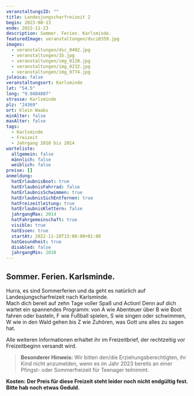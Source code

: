```yaml
---
veranstaltungsID: ""
title: Landesjungscharfreizeit 2
begin: 2023-08-13
ende: 2022-11-23
description: Sommer. Ferien. Karlsminde.
featuredImage: veranstaltungen/dsci0359.jpg
images:
  - veranstaltungen/dsc_0402.jpg
  - veranstaltungen/35.jpg
  - veranstaltungen/img_0120.jpg
  - veranstaltungen/img_0232.jpg
  - veranstaltungen/img_9774.jpg
juleica: false
veranstaltungsort: Karlsminde
lat: "54.5"
long: "9.9484807"
strasse: Karlsminde
plz: "24369"
ort: Klein Waabs
minAlter: false
maxAlter: false
tags:
  - Karlsminde
  - Freizeit
  - Jahrgang 2010 bis 2014
warteliste:
  allgemein: false
  männlich: false
  weiblich: false
preise: []
anmeldung:
  hatErlaubnisBoot: true
  hatErlaubnisFahrrad: false
  hatErlaubnisSchwimmen: true
  hatErlaubnisSichEntfernen: true
  hatFreizeitleitung: true
  hatErlaubnisKlettern: false
  jahrgangMax: 2014
  hatFahrgemeinschaft: true
  visible: true
  hatEssen: true
  startAt: 2022-11-20T15:00:00+01:00
  hatGesundheit: true
  disabled: false
  jahrgangMin: 2010
---
```

## Sommer. Ferien. Karlsminde.

Hurra, es sind Sommerferien und da geht es natürlich auf Landesjungscharfreizeit nach Karlsminde.\
Mach dich bereit auf zehn Tage voller Spaß und Action! Denn auf dich wartet ein spannendes Programm: von A wie Abenteuer über B wie Boot fahren oder basteln, F wie Fußball spielen, S wie singen oder schwimmen, W wie in den Wald gehen bis Z wie Zuhören, was Gott uns alles zu sagen hat.

Alle weiteren Informationen erhaltet ihr im Freizeitbrief, der rechtzeitig vor Freizeitbeginn versandt wird.

> **Besonderer Hinweis:**
> Wir bitten den/die Erziehungsberechtigten, ihr Kind nicht anzumelden, wenn es im Jahr 2023 bereits an einer Pfingst- oder Sommerfreizeit für Teenager teilnimmt.



**Kosten:** **Der Preis für diese Freizeit steht leider noch nicht endgültig fest. Bitte hab noch etwas Geduld.**